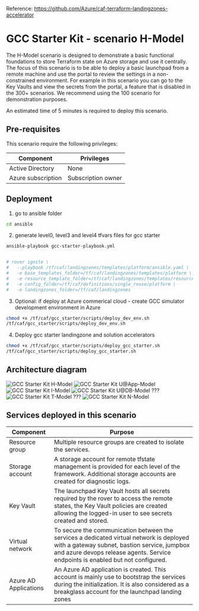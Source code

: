 
Reference: 
https://github.com/Azure/caf-terraform-landingzones-accelerator

# GCC Starter Kit - scenario H-Model

The H-Model scenario is designed to demonstrate a basic functional foundations to store Terraform state on Azure storage and use it centrally.
The focus of this scenario is to be able to deploy a basic launchpad from a remote machine and use the portal to review the settings in a non-constrained environment.
For example in this scenario you can go to the Key Vaults and view the secrets from the portal, a feature that is disabled in the 300+ scenarios.
We recommend using the 100 scenario for demonstration purposes.

An estimated time of 5 minutes is required to deploy this scenario.

## Pre-requisites

This scenario require the following privileges:

| Component          | Privileges         |
|--------------------|--------------------|
| Active Directory   | None               |
| Azure subscription | Subscription owner |

## Deployment

1. go to ansible folder
```bash
cd ansible
```
2. generate level0, level3 and level4 tfvars files for gcc starter
```bash
ansible-playbook gcc-starter-playbook.yml  


# rover ignite \
#   --playbook /tf/caf/landingzones/templates/platform/ansible.yaml \
#   -e base_templates_folder=/tf/caf/landingzones/templates/platform \
#   -e resource_template_folder=/tf/caf/landingzones/templates/resources \
#   -e config_folder=/tf/caf/definitions/single_reuse/platform \
#   -e landingzones_folder=/tf/caf/landingzones

```

3. Optional:  if deploy at Azure commerical cloud - create GCC simulator development environment in Azure
```bash
chmod +x /tf/caf/gcc_starter/scripts/deploy_dev_env.sh
/tf/caf/gcc_starter/scripts/deploy_dev_env.sh 
```

4. Deploy gcc starter landingzone and solution accelerators
```bash
chmod +x /tf/caf/gcc_starter/scripts/deploy_gcc_starter.sh
/tf/caf/gcc_starter/scripts/deploy_gcc_starter.sh 
```


## Architecture diagram
![GCC Starter Kit H-Model](../../documentation/img/GCC-Starter-Kit-H-Model.PNG)
![GCC Starter Kit U@App-Model](../../documentation/img/GCC-Starter-Kit-U@-Model.PNG)
![GCC Starter Kit I-Model](../../documentation/img/GCC-Starter-Kit-I-Model.PNG)
![GCC Starter Kit U@DB-Model](../../documentation/img/GCC-Starter-Kit-U@DB-Model.PNG)
??? ![GCC Starter Kit T-Model](../../documentation/img/GCC-Starter-Kit-I-Model.PNG)
??? ![GCC Starter Kit N-Model](../../documentation/img/GCC-Starter-Kit-I-Model.PNG)


## Services deployed in this scenario
| Component             | Purpose                                                                                                                                                                                                                    |
|-----------------------|----------------------------------------------------------------------------------------------------------------------------------------------------------------------------------------------------------------------------|
| Resource group        | Multiple resource groups are created to isolate the services.                                                                                                                                                              |
| Storage account       | A storage account for remote tfstate management is provided for each level of the framework. Additional storage accounts are created for diagnostic logs.                                                                  |
| Key Vault             | The launchpad Key Vault hosts all secrets required by the rover to access the remote states, the Key Vault policies are created allowing the logged-in user to see secrets created and stored.                             |
| Virtual network       | To secure the communication between the services a dedicated virtual network is deployed with a gateway subnet, bastion service, jumpbox and azure devops release agents. Service endpoints is enabled but not configured. |
| Azure AD Applications | An Azure AD application is created. This account is mainly use to bootstrap the services during the initialization. It is also considered as a breakglass account for the launchpad landing zones  